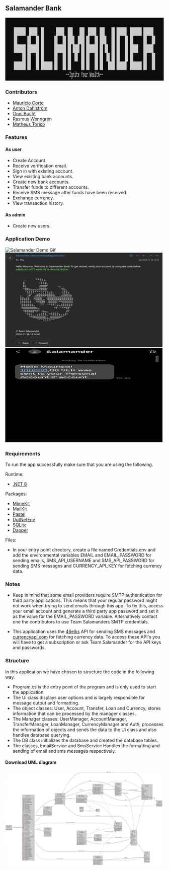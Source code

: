 ## Salamander Bank

<img src="https://github.com/Marremelad/AssetsAndImages/raw/main/SalamanderBannerText.png" height="200" width="900" alt="Salamander Banner">

### Contributors
* [Mauricio Corte](https://github.com/Marremelad)
* [Anton Dahlström](https://github.com/Anton-Dahlstrom)
* [Onni Bucht](https://github.com/onni82)
* [Rasmus Wenngren](https://github.com/RasmusWenngren92)
* [Matheus Torico](https://github.com/ikariLain)

### Features

#### As user
* Create Account.
* Receive verification email.
* Sign in with existing account.
* View existing bank accounts.
* Create new bank accounts.
* Transfer funds to different accounts.
* Receive SMS message after funds have been received.
* Exchange currency.
* View transaction history.

#### As admin 
* Create new users.

### Application Demo
<img src="https://github.com/Marremelad/AssetsAndImages/raw/main/SalamanderBankDemoGif.gif" height="500" width="900" alt="Salamander Demo Gif">

<img src="https://github.com/Marremelad/AssetsAndImages/raw/main/SalamanderBankEmailScreenShot.png" height="300" width="500" alt="Screenshot Of Verification Email">
<img src="https://github.com/Marremelad/AssetsAndImages/raw/main/SalamanderBankSms.jpg" height="300" width="500" alt="Screenshot Of Verification Email">

### Requirements
To run the app successfully make sure that you are using the following.

Runtime:
* [.NET 8](https://dotnet.microsoft.com/en-us/download/dotnet/8.0)

Packages:
* [MimeKit](https://github.com/jstedfast/MimeKit)
* [MailKit](https://github.com/jstedfast/MailKit)
* [Pastel](https://www.nuget.org/packages/Pastel)
* [DotNetEnv](https://www.nuget.org/packages/DotNetEnv/)
* [SQLite](https://system.data.sqlite.org/index.html/doc/trunk/www/index.wiki)
* [Dapper](https://www.learndapper.com/)

Files:
* In your entry point directory, create a file named Credentials.env and add the environmental variables EMAIL and EMAIL_PASSWORD for sending emails, SMS_API_USERNAME and SMS_API_PASSWORD for sending SMS messages and CURRENCY_API_KEY for fetching currency data.

### Notes
* Keep in mind that some email providers require SMTP authentication for third party applications. This means that your regular password might not work when trying to send emails through this app. To fix this, access your email account and generate a third party app password and set it as the value for the EMAIL_PASSWORD variable.
  Alternatively contact one the contributors to use Team Salamanders SMTP credentials.

* This application uses the [46elks](https://46elks.se/) API for sending SMS messages and [currencyapi.com](https://currencyapi.com/) for fetching currency data. To access these API's you will have to get a subscription or ask Team Salamander for the API keys and passwords.

### Structure
In this application we have chosen to structure the code in the following way.
* Program.cs is the entry point of the program and is only used to start the application.
* The Ui class displays user options and is largely responsible for message output and formatting.
* The object classes: User, Account, Transfer, Loan and Currency, stores information that can be processed by the manager classes.
* The Manager classes: UserManager, AccountManager, TransferManager, LoanManager, CurrencyManager and Auth, processes the information of objects and sends the data to the Ui class and also handles database querying.
* The DB class initializes the database and created the database tables.
* The classes, EmailService and SmsService Handles the formatting and sending of email and sms messages respectively.

#### Download UML diagram
<img src="https://github.com/Marremelad/AssetsAndImages/raw/main/SalamanderBankUML.pdf" height="300" width="500" alt="UML Diagram">



